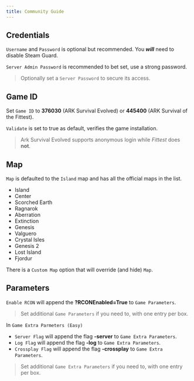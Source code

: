 ```yaml
---
title: Community Guide
---
```


## Credentials

`Username` and `Password` is optional but recommended. You **_will_** need to disable Steam Guard.

`Server Admin Password` is recommended to bet set, use a strong password.

> Optionally set a `Server Password` to secure its access.

## Game ID

Set `Game ID` to **376030** (ARK Survival Evolved) or **445400** (ARK Survival of the Fittest).

`Validate` is set to true as default, verifies the game installation.

> Ark Survival Evolved supports anonymous login while _Fittest_ does **not**.

## Map

`Map` is defaulted to the `Island` map and has all the official maps in the list.

- Island
- Center
- Scorched Earth
- Ragnarok
- Aberration
- Extinction
- Genesis
- Valguero
- Crystal Isles
- Genesis 2
- Lost Island
- Fjordur

There is a `Custom Map` option that will override (and hide) `Map`.

## Parameters

`Enable RCON` will append the **?RCONEnabled=True** to `Game Parameters`.

> Set additional `Game Parameters` if you need to, with one entry per box.

In `Game Extra Parmeters (Easy)`

- `Server Flag` will append the flag **-server** to `Game Extra Parameters`.
- `Log Flag` will append the flag **-log** to `Game Extra Parameters`.
- `Crossplay Flag` will append the flag **-crossplay** to `Game Extra Parameters`.

> Set additional `Game Extra Parameters` if you need to, with one entry per box.
